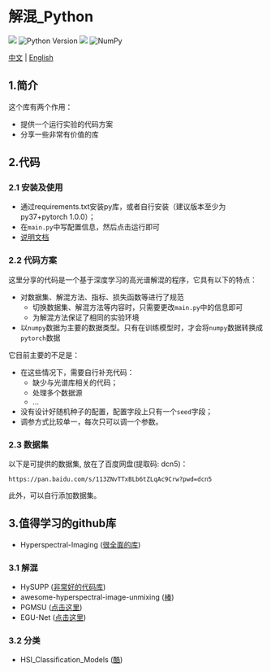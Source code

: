 # 解混_Python

![](https://img.shields.io/badge/language-python-brightgreen)
![Python Version](https://img.shields.io/badge/Python-%E2%89%A5%203.7-blue.svg?logo=python)
![](https://img.shields.io/badge/PyTorch-%E2%89%A5%201.0.0-red.svg?logo=pytorch)
![NumPy](https://img.shields.io/badge/NumPy-%E2%89%A5%201.21.5-orange.svg?logo=numpy)

[中文](readme.md) | [English](readme.en.md)

## 1.简介

这个库有两个作用：
- 提供一个运行实验的代码方案
- 分享一些非常有价值的库

## 2.代码

### 2.1 安装及使用

- 通过requirements.txt安装py库，或者自行安装（建议版本至少为py37+pytorch 1.0.0）；
- 在`main.py`中写配置信息，然后点击运行即可
- [说明文档](_docs/unmixing_python_api.pyi)

### 2.2 代码方案

这里分享的代码是一个基于深度学习的高光谱解混的程序，它具有以下的特点：
- 对数据集、解混方法、指标、损失函数等进行了规范
  - 切换数据集、解混方法等内容时，只需要更改`main.py`中的信息即可
  - 为解混方法保证了相同的实验环境
- 以`numpy`数据为主要的数据类型。只有在训练模型时，才会将`numpy`数据转换成`pytorch`数据

它目前主要的不足是：
- 在这些情况下，需要自行补充代码：
  - 缺少与光谱库相关的代码；
  - 处理多个数据源
  - ...
- 没有设计好随机种子的配置，配置字段上只有一个`seed`字段；
- 调参方式比较单一，每次只可以调一个参数。

### 2.3 数据集

以下是可提供的数据集, 放在了百度网盘(提取码: dcn5)：
```
https://pan.baidu.com/s/113ZNvTTxBLb6tZLqAc9Crw?pwd=dcn5
```

此外，可以自行添加数据集。

## 3.值得学习的github库
- Hyperspectral-Imaging ([很全面的库](https://github.com/xianchaoxiu/Hyperspectral-Imaging))

### 3.1 解混
- HySUPP ([非常好的代码库](https://github.com/BehnoodRasti/HySUPP))
- awesome-hyperspectral-image-unmixing
  ([棒](https://github.com/xiuheng-wang/awesome-hyperspectral-image-unmixing))
- PGMSU ([点击这里](https://github.com/shuaikaishi/PGMSU))
- EGU-Net ([点击这里](https://github.com/danfenghong/IEEE_TNNLS_EGU-Net))

### 3.2 分类
- HSI_Classification_Models ([酷](https://github.com/Candy-CY/Hyperspectral-Image-Classification-Models))
